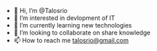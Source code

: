 - 👋 Hi, I’m @Talosrio
- 👀 I’m interested in devlopment of IT
- 🌱 I’m currently learning new technologies
- 💞️ I’m looking to collaborate on share knowledge
- 📫 How to reach me talosrio@gmail.com
